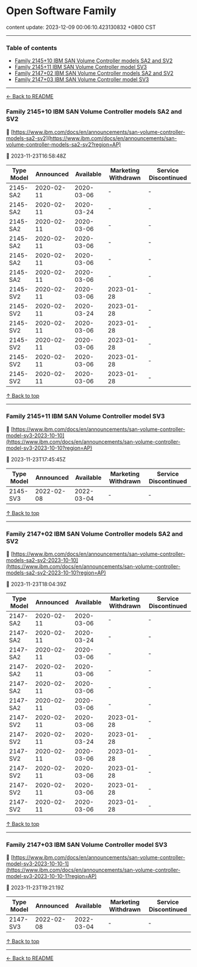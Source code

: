# Open Software Family

content update: 2023-12-09 00:06:10.423130832 +0800 CST

---

### Table of contents


- [Family 2145+10 IBM SAN Volume Controller models SA2 and SV2](#family-214510-ibm-san-volume-controller-models-sa2-and-sv2)
- [Family 2145+11 IBM SAN Volume Controller model SV3](#family-214511-ibm-san-volume-controller-model-sv3)
- [Family 2147+02 IBM SAN Volume Controller models SA2 and SV2](#family-214702-ibm-san-volume-controller-models-sa2-and-sv2)
- [Family 2147+03 IBM SAN Volume Controller model SV3](#family-214703-ibm-san-volume-controller-model-sv3)

---

[← Back to README](../README.md)





### Family 2145+10 IBM SAN Volume Controller models SA2 and SV2

🔗 [https://www.ibm.com/docs/en/announcements/san-volume-controller-models-sa2-sv2](https://www.ibm.com/docs/en/announcements/san-volume-controller-models-sa2-sv2?region=AP)

📅 2023-11-23T16:58:48Z

| Type Model | Announced | Available | Marketing Withdrawn | Service Discontinued |
| --- | --- | --- | --- | --- |
| 2145-SA2 | 2020-02-11 | 2020-03-06 | - | - |
| 2145-SA2 | 2020-02-11 | 2020-03-24 | - | - |
| 2145-SA2 | 2020-02-11 | 2020-03-06 | - | - |
| 2145-SA2 | 2020-02-11 | 2020-03-06 | - | - |
| 2145-SA2 | 2020-02-11 | 2020-03-06 | - | - |
| 2145-SA2 | 2020-02-11 | 2020-03-06 | - | - |
| 2145-SV2 | 2020-02-11 | 2020-03-06 | 2023-01-28 | - |
| 2145-SV2 | 2020-02-11 | 2020-03-24 | 2023-01-28 | - |
| 2145-SV2 | 2020-02-11 | 2020-03-06 | 2023-01-28 | - |
| 2145-SV2 | 2020-02-11 | 2020-03-06 | 2023-01-28 | - |
| 2145-SV2 | 2020-02-11 | 2020-03-06 | 2023-01-28 | - |
| 2145-SV2 | 2020-02-11 | 2020-03-06 | 2023-01-28 | - |





[↑ Back to top](#table-of-contents)

---





### Family 2145+11 IBM SAN Volume Controller model SV3

🔗 [https://www.ibm.com/docs/en/announcements/san-volume-controller-model-sv3-2023-10-10](https://www.ibm.com/docs/en/announcements/san-volume-controller-model-sv3-2023-10-10?region=AP)

📅 2023-11-23T17:45:45Z

| Type Model | Announced | Available | Marketing Withdrawn | Service Discontinued |
| --- | --- | --- | --- | --- |
| 2145-SV3 | 2022-02-08 | 2022-03-04 | - | - |





[↑ Back to top](#table-of-contents)

---





### Family 2147+02 IBM SAN Volume Controller models SA2 and SV2

🔗 [https://www.ibm.com/docs/en/announcements/san-volume-controller-models-sa2-sv2-2023-10-10](https://www.ibm.com/docs/en/announcements/san-volume-controller-models-sa2-sv2-2023-10-10?region=AP)

📅 2023-11-23T18:04:39Z

| Type Model | Announced | Available | Marketing Withdrawn | Service Discontinued |
| --- | --- | --- | --- | --- |
| 2147-SA2 | 2020-02-11 | 2020-03-06 | - | - |
| 2147-SA2 | 2020-02-11 | 2020-03-24 | - | - |
| 2147-SA2 | 2020-02-11 | 2020-03-06 | - | - |
| 2147-SA2 | 2020-02-11 | 2020-03-06 | - | - |
| 2147-SA2 | 2020-02-11 | 2020-03-06 | - | - |
| 2147-SA2 | 2020-02-11 | 2020-03-06 | - | - |
| 2147-SV2 | 2020-02-11 | 2020-03-06 | 2023-01-28 | - |
| 2147-SV2 | 2020-02-11 | 2020-03-24 | 2023-01-28 | - |
| 2147-SV2 | 2020-02-11 | 2020-03-06 | 2023-01-28 | - |
| 2147-SV2 | 2020-02-11 | 2020-03-06 | 2023-01-28 | - |
| 2147-SV2 | 2020-02-11 | 2020-03-06 | 2023-01-28 | - |
| 2147-SV2 | 2020-02-11 | 2020-03-06 | 2023-01-28 | - |





[↑ Back to top](#table-of-contents)

---





### Family 2147+03 IBM SAN Volume Controller model SV3

🔗 [https://www.ibm.com/docs/en/announcements/san-volume-controller-model-sv3-2023-10-10-1](https://www.ibm.com/docs/en/announcements/san-volume-controller-model-sv3-2023-10-10-1?region=AP)

📅 2023-11-23T19:21:19Z

| Type Model | Announced | Available | Marketing Withdrawn | Service Discontinued |
| --- | --- | --- | --- | --- |
| 2147-SV3 | 2022-02-08 | 2022-03-04 | - | - |





[↑ Back to top](#table-of-contents)

---



[← Back to README](../README.md)